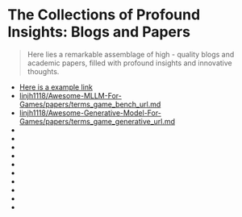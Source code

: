 # The Collections of Profound Insights: Blogs and Papers

> Here lies a remarkable assemblage of high - quality blogs and academic papers, filled with profound insights and innovative thoughts.

- [Here is a example link](https://github.com/linjh1118/Awesome-MLLM-For-Games)
- [linjh1118/Awesome-MLLM-For-Games/papers/terms_game_bench_url.md](https://github.com/linjh1118/Awesome-MLLM-For-Games/blob/main/tools/arxiv_tools/asset/terms_game_bench_url.md)
- [linjh1118/Awesome-Generative-Model-For-Games/papers/terms_game_generative_url.md](https://github.com/linjh1118/Awesome-Generative-Model-For-Games/blob/main/papers/terms_game_generative_url.md)
- 
- 
-
-  
- 
- 
-
-  
- 
- 


